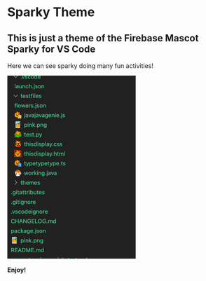 # Sparky Theme
## This is just a theme of the Firebase Mascot Sparky for VS Code
Here we can see sparky doing many fun activities!

![screenshot1](./themes/icons/screenshot1.png)

**Enjoy!**
